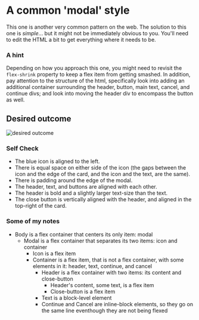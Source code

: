 # A common 'modal' style
This one is another very common pattern on the web. The solution to this one is _simple_... but it might not be immediately obvious to you. You'll need to edit the HTML a bit to get everything where it needs to be.

### A hint
Depending on how you approach this one, you might need to revisit the `flex-shrink` property to keep a flex item from getting smashed. In addition, pay attention to the structure of the html, specifically look into adding an additional container surrounding the header, button, main text, cancel, and continue divs; and look into moving the header div to encompass the button as well.

## Desired outcome

![desired outcome](./desired-outcome.png)

### Self Check

- The blue icon is aligned to the left.
- There is equal space on either side of the icon (the gaps between the icon and the edge of the card, and the icon and the text, are the same).
- There is padding around the edge of the modal.
- The header, text, and buttons are aligned with each other.
- The header is bold and a slightly larger text-size than the text.
- The close button is vertically aligned with the header, and aligned in the top-right of the card.


### Some of my notes
- Body is a flex container that centers its only item: modal
    - Modal is a flex container that separates its two items: icon and container
        - Icon is a flex item
        - Container is a flex item, that is not a flex container, with some elements in it: header, text, continue, and cancel
            - Header is a flex container with two items: its content and close-button
                - Header's content, some text, is a flex item
                - Close-button is a flex item
            - Text is a block-level element
            - Continue and Cancel are inline-block elements, so they go on the same line eventhough they are not being flexed
